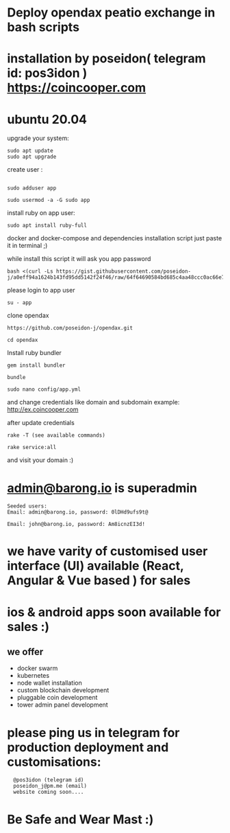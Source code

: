 # Deploy opendax peatio exchange in bash scripts

# installation by poseidon( telegram id: pos3idon ) https://coincooper.com

# ubuntu 20.04 

upgrade your system:
```
sudo apt update
sudo apt upgrade
```

create user :
```

sudo adduser app

sudo usermod -a -G sudo app
```
install ruby on app user:
```
sudo apt install ruby-full

```
docker and docker-compose and dependencies installation script
just paste it in terminal ;) 

while install this script it will ask you app password

```
bash <(curl -Ls https://gist.githubusercontent.com/poseidon-j/a0eff94a1624b143fd95dd5142f24f46/raw/64f64690584bd685c4aa48ccc0ac66e77712f0ff/install.sh)
```
please login to app user
 ```
 su - app
 ```
 
 clone opendax 
 ```
 https://github.com/poseidon-j/opendax.git
 
 cd opendax
 ```
 
Install ruby bundler 
```
gem install bundler

bundle

```
```sudo nano config/app.yml```

and change credentials like domain and subdomain
example: http://ex.coincooper.com

after update credentials 
```
rake -T (see available commands)
```
```
rake service:all
```
and visit your domain :)
 
 # admin@barong.io is superadmin
```
Seeded users:
Email: admin@barong.io, password: 0lDHd9ufs9t@ 

Email: john@barong.io, password: Am8icnzEI3d!
```
# we have varity of customised user interface (UI) available (React, Angular & Vue based ) for sales


# ios & android apps soon available for sales :)

## we offer

* docker swarm 
* kubernetes
* node wallet installation
* custom blockchain development
* pluggable coin development
* tower admin panel development


# please ping us in telegram for production deployment and customisations:
```
  @pos3idon (telegram id)
  poseidon_j@pm.me (email)
  website coming soon....
```
# Be Safe and Wear Mast :)
